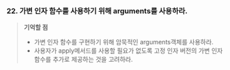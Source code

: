 ### 22. 가변 인자 함수를 사용하기 위해 arguments를 사용하라.
> __기억할 점__
> * 가변 인자 함수를 구현하기 위해 암묵적인 arguments객체를 사용하라.
> * 사용자가 apply메서드를 사용할 필요가 없도록 고정 인자 버전의 가변 인자 함수를 추가로 제공하는 것을 고려하라.

